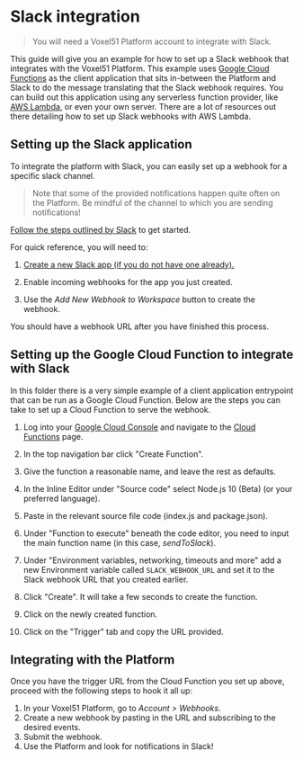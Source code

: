 # Slack integration

> You will need a Voxel51 Platform account to integrate with Slack.

This guide will give you an example for how to set up a Slack webhook that integrates with the Voxel51 Platform. This example uses [Google Cloud Functions](https://cloud.google.com/functions/) as the client application that sits in-between the Platform and Slack to do the message translating that the Slack webhook requires. You can build out this application using any serverless function provider, like [AWS Lambda](https://aws.amazon.com/lambda/), or even your own server. There are a lot of resources out there detailing how to set up Slack webhooks  with AWS Lambda.

## Setting up the Slack application
To integrate the platform with Slack, you can easily set up a webhook
for a specific slack channel.

> Note that some of the provided notifications happen quite often on the Platform. Be mindful of the channel to which you are sending notifications!

[Follow the steps outlined by Slack](https://api.slack.com/messaging/webhooks)
to get started.

For quick reference, you will need to:

1. [Create a new Slack app (if you do not have one already).](https://api.slack.com/apps?new_app=1)

2. Enable incoming webhooks for the app you just created.

3. Use the *Add New Webhook to Workspace* button to create the webhook.

You should have a webhook URL after you have finished this process.

## Setting up the Google Cloud Function to integrate with Slack

In this folder there is a very simple example of a client application entrypoint that can be run as a Google Cloud Function. Below are the steps you can take to set up a Cloud Function to serve the webhook.

1. Log into your [Google Cloud Console](https://console.cloud.google.com/login) and navigate to the [Cloud Functions](https://console.cloud.google.com/functions) page.

2. In the top navigation bar click "Create Function".

3. Give the function a reasonable name, and leave the rest as defaults.

4. In the Inline Editor under "Source code" select Node.js 10 (Beta) (or your preferred language).

5. Paste in the relevant source file code (index.js and package.json).

6. Under "Function to execute" beneath the code editor, you need to input the main function
name (in this case, *sendToSlack*).

7. Under "Environment variables, networking, timeouts and more" add a new Environment variable called `SLACK_WEBHOOK_URL` and set it to the Slack webhook URL that you created earlier.

8. Click "Create". It will take a few seconds to create the function.

9. Click on the newly created function.

10. Click on the "Trigger" tab and copy the URL provided.

## Integrating with the Platform

Once you have the trigger URL from the Cloud Function you set up above, proceed with the following steps to hook it all up:

1. In your Voxel51 Platform, go to *Account > Webhooks*.
2. Create a new webhook by pasting in the URL and subscribing to the desired events.
3. Submit the webhook.
4. Use the Platform and look for notifications in Slack!


